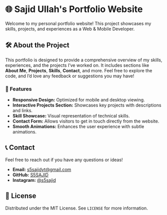 # 🌐 Sajid Ullah's Portfolio Website

Welcome to my personal portfolio website! This project showcases my skills, projects, and experiences as a Web & Mobile Developer.

## 🛠️ About the Project
This portfolio is designed to provide a comprehensive overview of my skills, experiences, and the projects I’ve worked on. It includes sections like **About Me**, **Projects**, **Skills**, **Contact**, and more. Feel free to explore the code, and I’d love any feedback or suggestions you may have!


### 🚀 Features
- **Responsive Design:** Optimized for mobile and desktop viewing.
- **Interactive Projects Section:** Showcases key projects with descriptions and links.
- **Skill Showcase:** Visual representation of technical skills.
- **Contact Form:** Allows visitors to get in touch directly from the website.
- **Smooth Animations:** Enhances the user experience with subtle animations.



## 📞 Contact
Feel free to reach out if you have any questions or ideas!

- **Email:** [s5sajidyt@gmail.com](mailto:s5sajidyt@gmail.com)
- **GitHub:** [S5SAJID](https://github.com/S5SAJID)
- **Instagram:** [@s5sajid](https://instagram.com/s5sajid)

## 📜 License
Distributed under the MIT License. See `LICENSE` for more information.